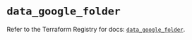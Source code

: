 # `data_google_folder`

Refer to the Terraform Registry for docs: [`data_google_folder`](https://registry.terraform.io/providers/hashicorp/google/6.21.0/docs/data-sources/folder).
